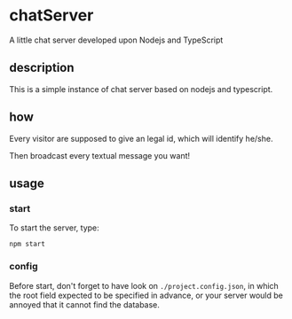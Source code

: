 # chatServer
A little chat server developed upon Nodejs and TypeScript

## description
This is a simple instance of chat server based on nodejs and typescript.
## how
<!--todo: finish this part.-->
Every visitor are supposed to give an legal id, which will identify he/she.

Then broadcast every textual message you want!
## usage
### start
To start the server, type:
```shell
npm start
```
### config

Before start, don't forget to have look on `./project.config.json`, in which the root field expected to be specified in advance, or your server would be annoyed that it cannot find the database.
